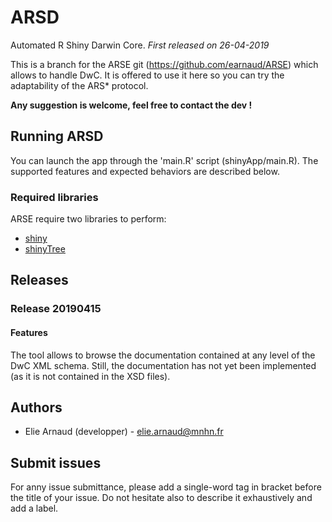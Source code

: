 # ARSD
Automated R Shiny Darwin Core.
_First released on 26-04-2019_

This is a branch for the ARSE git (https://github.com/earnaud/ARSE) which allows to handle DwC. It is offered to use it here so you can try the adaptability of the ARS* protocol.

**Any suggestion is welcome, feel free to contact the dev !**

## Running ARSD
You can launch the app through the 'main.R' script (shinyApp/main.R). The supported features and expected behaviors are described below.

### Required libraries

ARSE require two libraries to perform:
* [shiny](https://shiny.rstudio.com/)
* [shinyTree](https://github.com/shinyTree/shinyTree)

## Releases

### Release 20190415

#### Features
The tool allows to browse the documentation contained at any level of the DwC XML schema. Still, the documentation has not yet been implemented (as it is not contained in the XSD files). 

## Authors
* Elie Arnaud (developper) - elie.arnaud@mnhn.fr

## Submit issues
For anny issue submittance, please add a single-word tag in bracket before the title of your issue. Do not hesitate also to describe it exhaustively and add a label.
